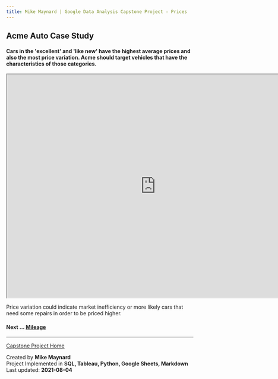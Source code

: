```yaml
---
title: Mike Maynard | Google Data Analysis Capstone Project - Prices
---
```

## Acme Auto Case Study

#### Cars in the 'excellent' and 'like new' have the highest average prices and also the most price variation. Acme should target vehicles that have the characteristics of those categories.

<IFRAME SRC="https://public.tableau.com/views/capstone_16278859884250/Pricebycondition?:language=en-US&:display_count=n&:origin=viz_share_link" WIDTH=800 HEIGHT=600></IFRAME>

Price variation could indicate market inefficiency or more likely cars that need some repairs in order to be priced higher.

#### Next ... [Mileage](mileage.html)

---
[Capstone Project Home](/capstone/)

Created by **Mike Maynard**<BR>
Project Implemented in **SQL, Tableau, Python, Google Sheets, Markdown**<BR>
Last updated:  **2021-08-04**
